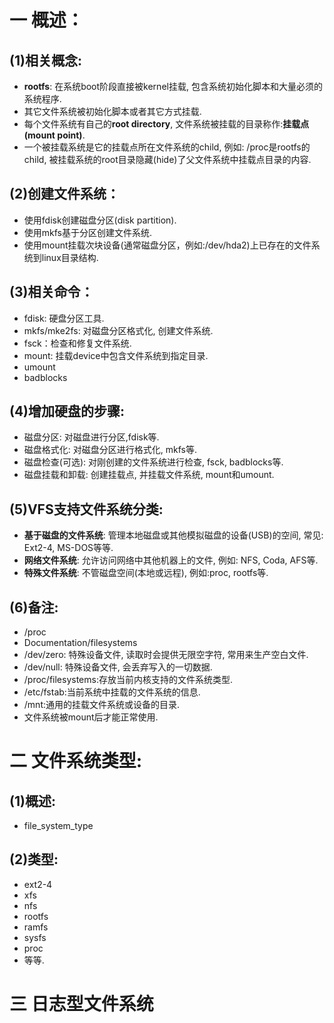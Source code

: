 # 一 概述：
## (1)相关概念:
- **rootfs**: 在系统boot阶段直接被kernel挂载, 包含系统初始化脚本和大量必须的系统程序.
- 其它文件系统被初始化脚本或者其它方式挂载.
- 每个文件系统有自己的**root directory**, 文件系统被挂载的目录称作:**挂载点(mount point)**.
- 一个被挂载系统是它的挂载点所在文件系统的child, 例如: /proc是rootfs的child, 被挂载系统的root目录隐藏(hide)了父文件系统中挂载点目录的内容.

## (2)创建文件系统：
- 使用fdisk创建磁盘分区(disk partition).
- 使用mkfs基于分区创建文件系统.
- 使用mount挂载次块设备(通常磁盘分区，例如:/dev/hda2)上已存在的文件系统到linux目录结构.

## (3)相关命令：
- fdisk: 硬盘分区工具.
- mkfs/mke2fs: 对磁盘分区格式化, 创建文件系统.
- fsck：检查和修复文件系统.
- mount: 挂载device中包含文件系统到指定目录.
- umount
- badblocks

## (4)增加硬盘的步骤:
- 磁盘分区: 对磁盘进行分区,fdisk等.
- 磁盘格式化: 对磁盘分区进行格式化, mkfs等.
- 磁盘检查(可选): 对刚创建的文件系统进行检查, fsck, badblocks等.
- 磁盘挂载和卸载: 创建挂载点, 并挂载文件系统, mount和umount.

## (5)VFS支持文件系统分类:
- **基于磁盘的文件系统**: 管理本地磁盘或其他模拟磁盘的设备(USB)的空间, 常见: Ext2-4, MS-DOS等等.
- **网络文件系统**: 允许访问网络中其他机器上的文件, 例如: NFS, Coda, AFS等.
- **特殊文件系统**: 不管磁盘空间(本地或远程), 例如:proc, rootfs等.

## (6)备注: 
- /proc
- Documentation/filesystems
- /dev/zero: 特殊设备文件, 读取时会提供无限空字符, 常用来生产空白文件.
- /dev/null: 特殊设备文件, 会丢弃写入的一切数据.
- /proc/filesystems:存放当前内核支持的文件系统类型.
- /etc/fstab:当前系统中挂载的文件系统的信息.
- /mnt:通用的挂载文件系统或设备的目录.
- 文件系统被mount后才能正常使用.

# 二 文件系统类型:
## (1)概述:
- file_system_type

## (2)类型:
- ext2-4
- xfs
- nfs
- rootfs
- ramfs
- sysfs
- proc
- 等等.

# 三 日志型文件系统
